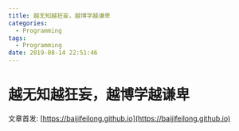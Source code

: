 ```yaml
---
title: 越无知越狂妄，越博学越谦卑
categories:
  - Programming
tags:
  - Programming
date: 2019-08-14 22:51:46
---
```


# 越无知越狂妄，越博学越谦卑

<!--more-->

文章首发: [https://baijifeilong.github.io](https://baijifeilong.github.io)
